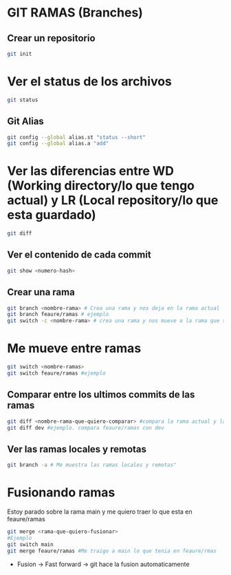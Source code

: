 # GIT RAMAS (Branches)

## Crear un repositorio

```sh 
git init
```

# Ver el status de los archivos

```sh 
git status
```

## Git Alias

```sh 
git config --global alias.st "status --short"
git config --global alias.a "add"
```

# Ver las diferencias entre WD (Working directory/lo que tengo actual) y LR (Local repository/lo que esta guardado)

```sh 
git diff
```

## Ver el contenido de cada commit

```sh 
git show <numero-hash>
```
## Crear una rama 

```sh
git branch <nombre-rama> # Crea una rama y nos deja en la rama actual
git branch feaure/ramas # ejemplo
git switch -c <nombre-rama> # crea una rama y nos mueve a la rama que se creó
```
# Me mueve entre ramas 

```sh
git switch <nombre-ramas>
git switch feaure/ramas #ejemplo
```
## Comparar entre los ultimos commits de las ramas
```sh
git diff <nombre-rama-que-quiero-comparar> #compara la rama actual y la rama que indico
git diff dev #ejemplo. compara feaure/ramas con dev
```

## Ver las ramas locales y remotas

```sh
git branch -a # Me muestra las ramas locales y remotas"
``` 

# Fusionando ramas
Estoy parado sobre la rama main y me quiero traer lo que esta en feaure/ramas

```sh
git merge <rama-que-quiero-fusionar>
#Ejemplo
git switch main 
git merge feaure/ramas #Me traigo a main lo que tenia en feaure/rmas
```
* Fusion -> Fast forward -> git hace la fusion automaticamente

